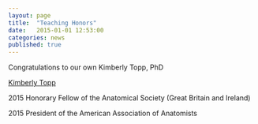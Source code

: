 ```yaml
---
layout: page
title:  "Teaching Honors"
date:   2015-01-01 12:53:00
categories: news
published: true
---
```

Congratulations to our own Kimberly Topp, PhD

[Kimberly Topp](http://profiles.ucsf.edu/kimberly.topp)

2015 Honorary Fellow of the Anatomical Society (Great Britain and Ireland)

2015 President of the American Association of Anatomists
